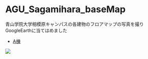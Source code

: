 # AGU_Sagamihara_baseMap
青山学院大学相模原キャンパスの各建物のフロアマップの写真を撮りGoogleEarthに当てはめました

- [A棟](https://github.com/rinaaaoda/AGU_Sagamihara_baseMap/tree/master/BuidlingA)

![](https://cloud.githubusercontent.com/assets/416977/16725368/e794cc64-4791-11e6-90d4-83e36d280254.png)



